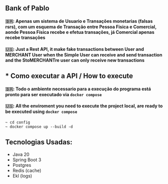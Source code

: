 ## Bank of Pablo

#### 🇧🇷: Apenas um sistema de Usuario e Transações monetarias (falsas rsrs), com um esquema de Transação entre Pessoa Fisica e Comercial, aonde Pessoa Física recebe e efetua transações, já Comercial apenas recebe transações

#### 🇺🇸: Just a Rest API, it make fake transactions between User and MERCHANT User when the Simple User can receive and send transaction and the StoMERCHANTre user can only receive new transactions

## * Como executar a API / How to execute

#### 🇧🇷: Todo o ambiente necessario para a execução do programa está pronto para ser executado via `docker compose`

#### 🇺🇸: All the enviroment you need to execute the project local, are ready to be executed using `docker compose`

```
~ cd config
~ docker compose up --build -d
```

## Tecnologias Usadas:

* Java 20
* Spring Boot 3
* Postgres
* Redis (cache)
* Ekl (logs)